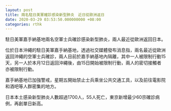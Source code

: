 ```yaml
---
layout: post
title: 兩名駐日美軍確診感染新型肺炎　近日從歐洲返日
date: 2020-03-29 03:53:50.000000000 +08:00
categories: rthk
---
```


駐日美軍嘉手納基地兩名空軍士兵確診感染新型肺炎，兩人最近從歐洲返回日本。

位於日本沖繩的駐日美軍嘉手納基地，透過社交媒體發布消息指，兩名最近從歐洲返回沖繩的空軍士兵確診，兩人目前於嘉手納基地內隔離，其中一人被限制行動15天，另一人於本月12日返回沖繩後，由15日開始被限制行動，兩人的密切接觸者亦被限制行動。

嘉手納基地已加強警戒，星期五開始禁止士兵乘坐公共交通工具，以及前往電影院和酒吧等人群密集的地方。

日本本土感染新型肺炎人數超過1700人，55人死亡，東京新增最少60宗確診病例，再創單日新高。
